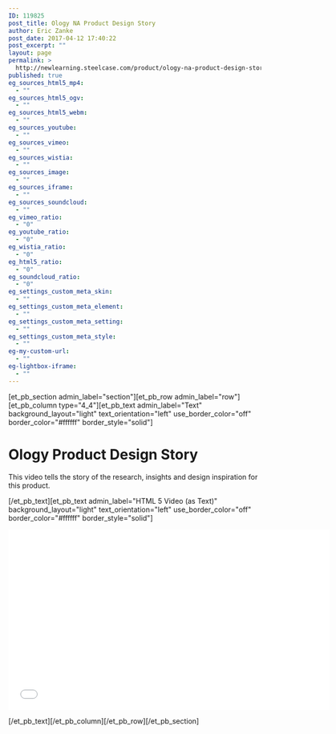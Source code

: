 ```yaml
---
ID: 119825
post_title: Ology NA Product Design Story
author: Eric Zanke
post_date: 2017-04-12 17:40:22
post_excerpt: ""
layout: page
permalink: >
  http://newlearning.steelcase.com/product/ology-na-product-design-story-nn/
published: true
eg_sources_html5_mp4:
  - ""
eg_sources_html5_ogv:
  - ""
eg_sources_html5_webm:
  - ""
eg_sources_youtube:
  - ""
eg_sources_vimeo:
  - ""
eg_sources_wistia:
  - ""
eg_sources_image:
  - ""
eg_sources_iframe:
  - ""
eg_sources_soundcloud:
  - ""
eg_vimeo_ratio:
  - "0"
eg_youtube_ratio:
  - "0"
eg_wistia_ratio:
  - "0"
eg_html5_ratio:
  - "0"
eg_soundcloud_ratio:
  - "0"
eg_settings_custom_meta_skin:
  - ""
eg_settings_custom_meta_element:
  - ""
eg_settings_custom_meta_setting:
  - ""
eg_settings_custom_meta_style:
  - ""
eg-my-custom-url:
  - ""
eg-lightbox-iframe:
  - ""
---
```

[et_pb_section admin_label="section"][et_pb_row admin_label="row"][et_pb_column type="4_4"][et_pb_text admin_label="Text" background_layout="light" text_orientation="left" use_border_color="off" border_color="#ffffff" border_style="solid"]

<h1>Ology Product Design Story</h1>
<p>This video tells the story of the research, insights and design inspiration for this product.</p>

[/et_pb_text][et_pb_text admin_label="HTML 5 Video (as Text)" background_layout="light" text_orientation="left" use_border_color="off" border_color="#ffffff" border_style="solid"]

<iframe src="//embed.widencdn.net/video/steelcase/ux6lkm32jg?u=kaetkh" width="640" height="360" frameborder="0" webkitallowfullscreen mozallowfullscreen allowfullscreen allowtransparency="true" scrolling="no" ></iframe>

[/et_pb_text][/et_pb_column][/et_pb_row][/et_pb_section]